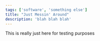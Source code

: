 ```yaml
---
tags: ['software', 'something else']
title: "Just Messin' Around"
description: 'blah blah blah'
---
```


This is really just here for testing purposes
